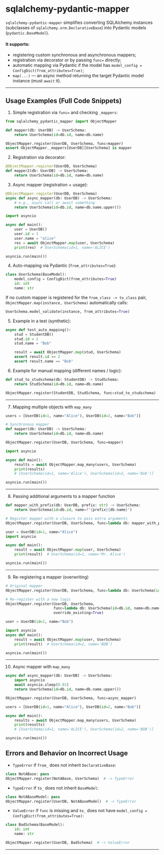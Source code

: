 # sqlalchemy-pydantic-mapper

`sqlalchemy-pydantic-mapper` simplifies converting SQLAlchemy instances (subclasses of `sqlalchemy.orm.DeclarativeBase`) into Pydantic models (`pydantic.BaseModel`).

#### It supports:

* registering custom synchronous and asynchronous mappers;
* registration via decorator or by passing `func=` directly;
* automatic mapping via Pydantic if the model has `model_config = ConfigDict(from_attributes=True)`;
* `map(...)` — an async method returning the target Pydantic model instance (must `await` it).
---
## Usage Examples (Full Code Snippets)

1. Simple registration via `func=` and checking `_mappers`:

```python
from sqlalchemy_pydantic_mapper import ObjectMapper

def mapper(db: UserDB) -> UserSchema:
    return UserSchema(id=db.id, name=db.name)

ObjectMapper.register(UserDB, UserSchema, func=mapper)
assert ObjectMapper._mappers[UserDB][UserSchema] is mapper
```

2. Registration via decorator:

```python
@ObjectMapper.register(UserDB, UserSchema)
def mapper2(db: UserDB) -> UserSchema:
    return UserSchema(id=db.id, name=db.name)
```

3. Async mapper (registration + usage):

```python
@ObjectMapper.register(UserDB, UserSchema)
async def async_mapper(db: UserDB) -> UserSchema:
    # e.g., async call or await something
    return UserSchema(id=db.id, name=db.name.upper())

import asyncio

async def main():
    user = UserDB()
    user.id = 1
    user.name = "alice"
    res = await ObjectMapper.map(user, UserSchema)
    print(res)  # UserSchema(id=1, name='ALICE')

asyncio.run(main())
```

4. Auto-mapping via Pydantic (`from_attributes=True`):

```python
class UserSchema(BaseModel):
    model_config = ConfigDict(from_attributes=True)
    id: int
    name: str
```

If no custom mapper is registered for the `from_class -> to_class` pair, `ObjectMapper.map(instance, UserSchema)` automatically calls:

```python
UserSchema.model_validate(instance, from_attributes=True)
```

5. Example in a test (synthetic):

```python
async def test_auto_mapping():
    stud = StudentDB()
    stud.id = 2
    stud.name = "Bob"

    result = await ObjectMapper.map(stud, UserSchema)
    assert result.id == 2
    assert result.name == "Bob"
```

6. Example for manual mapping (different names / logic):

```python
def stud_to_studschema(db: StudentDB) -> StudSchema:
    return StudSchema(id=db.id, name=db.name)

ObjectMapper.register(StudentDB, StudSchema, func=stud_to_studschema)
```
---


7. Mapping multiple objects with `map_many`

```python
users = [UserDB(id=1, name="Alice"), UserDB(id=2, name="Bob")]

# Synchronous mapper
def mapper(db: UserDB) -> UserSchema:
    return UserSchema(id=db.id, name=db.name)

ObjectMapper.register(UserDB, UserSchema, func=mapper)

import asyncio

async def main():
    results = await ObjectMapper.map_many(users, UserSchema)
    print(results)
    # [UserSchema(id=1, name='Alice'), UserSchema(id=2, name='Bob')]

asyncio.run(main())
```

---

8. Passing additional arguments to a mapper function

```python
def mapper_with_prefix(db: UserDB, prefix: str) -> UserSchema:
    return UserSchema(id=db.id, name=f"{prefix}{db.name}")

# Register mapper with a closure to pass extra arguments
ObjectMapper.register(UserDB, UserSchema, func=lambda db: mapper_with_prefix(db, prefix="Mr. "))

user = UserDB(id=1, name="Alice")
import asyncio

async def main():
    result = await ObjectMapper.map(user, UserSchema)
    print(result)  # UserSchema(id=1, name='Mr. Alice')

asyncio.run(main())
```

---

9. Re-registering a mapper (overwriting)

```python
# Original mapper
ObjectMapper.register(UserDB, UserSchema, func=lambda db: UserSchema(id=db.id, name=db.name))

# Re-register with a new logic
ObjectMapper.register(UserDB, UserSchema, 
                      func=lambda db: UserSchema(id=db.id, name=db.name.upper()),
                      override_existing=True)

user = UserDB(id=2, name="Bob")

import asyncio
async def main():
    result = await ObjectMapper.map(user, UserSchema)
    print(result)  # UserSchema(id=2, name='BOB')

asyncio.run(main())
```

---

10. Async mapper with `map_many`

```python
async def async_mapper(db: UserDB) -> UserSchema:
    import asyncio
    await asyncio.sleep(0.01)
    return UserSchema(id=db.id, name=db.name.upper())

ObjectMapper.register(UserDB, UserSchema, func=async_mapper)

users = [UserDB(id=1, name="Alice"), UserDB(id=2, name="Bob")]

async def main():
    results = await ObjectMapper.map_many(users, UserSchema)
    print(results)
    # [UserSchema(id=1, name='ALICE'), UserSchema(id=2, name='BOB')]

asyncio.run(main())
```


## Errors and Behavior on Incorrect Usage

* `TypeError` if `from_` does not inherit `DeclarativeBase`:

```python
class NotABase: pass
ObjectMapper.register(NotABase, UserSchema)  # -> TypeError
```

* `TypeError` if `to_` does not inherit `BaseModel`:

```python
class NotABaseModel: pass
ObjectMapper.register(UserDB, NotABaseModel)  # -> TypeError
```

* `ValueError` if `func` is missing and `to_` does not have `model_config = ConfigDict(from_attributes=True)`:

```python
class BadSchema(BaseModel):
    id: int
    name: str

ObjectMapper.register(UserDB, BadSchema)  # -> ValueError
```
---
